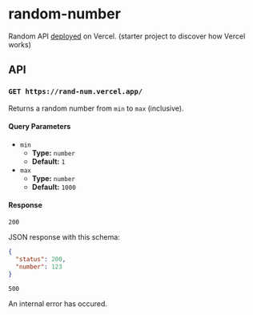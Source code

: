 # random-number

Random API [deployed](https://rand-num.vercel.app/) on Vercel. (starter project to discover how Vercel works)

## API

### `GET https://rand-num.vercel.app/`

Returns a random number from `min` to `max` (inclusive).

#### Query Parameters

- `min`
  - **Type:** `number`
  - **Default:** `1`
- `max`
  - **Type:** `number`
  - **Default:** `1000`

#### Response

`200`

JSON response with this schema:

```json
{
  "status": 200,
  "number": 123
}
```

`500`

An internal error has occured.